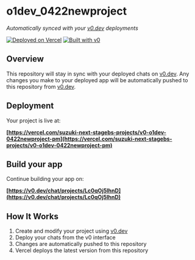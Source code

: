 # o1dev_0422newproject

*Automatically synced with your [v0.dev](https://v0.dev) deployments*

[![Deployed on Vercel](https://img.shields.io/badge/Deployed%20on-Vercel-black?style=for-the-badge&logo=vercel)](https://vercel.com/suzuki-next-stagebs-projects/v0-o1dev-0422newproject-pm)
[![Built with v0](https://img.shields.io/badge/Built%20with-v0.dev-black?style=for-the-badge)](https://v0.dev/chat/projects/Lc0qOj5lhnD)

## Overview

This repository will stay in sync with your deployed chats on [v0.dev](https://v0.dev).
Any changes you make to your deployed app will be automatically pushed to this repository from [v0.dev](https://v0.dev).

## Deployment

Your project is live at:

**[https://vercel.com/suzuki-next-stagebs-projects/v0-o1dev-0422newproject-pm](https://vercel.com/suzuki-next-stagebs-projects/v0-o1dev-0422newproject-pm)**

## Build your app

Continue building your app on:

**[https://v0.dev/chat/projects/Lc0qOj5lhnD](https://v0.dev/chat/projects/Lc0qOj5lhnD)**

## How It Works

1. Create and modify your project using [v0.dev](https://v0.dev)
2. Deploy your chats from the v0 interface
3. Changes are automatically pushed to this repository
4. Vercel deploys the latest version from this repository